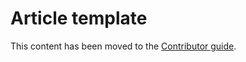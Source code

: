 # Article template

This content has been moved to the [Contributor guide](https://learn.microsoft.com/contribute/dotnet-style-guide).
